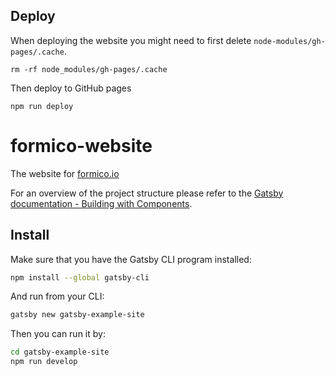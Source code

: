 ## Deploy

When deploying the website you might need to first delete `node-modules/gh-pages/.cache`.

`rm -rf node_modules/gh-pages/.cache`

Then deploy to GitHub pages

`npm run deploy`


# formico-website
The website for [formico.io](https://formico.io)

For an overview of the project structure please refer to the [Gatsby documentation - Building with Components](https://www.gatsbyjs.org/docs/building-with-components/).

## Install

Make sure that you have the Gatsby CLI program installed:
```sh
npm install --global gatsby-cli
```

And run from your CLI:
```sh
gatsby new gatsby-example-site
```

Then you can run it by:
```sh
cd gatsby-example-site
npm run develop
```

